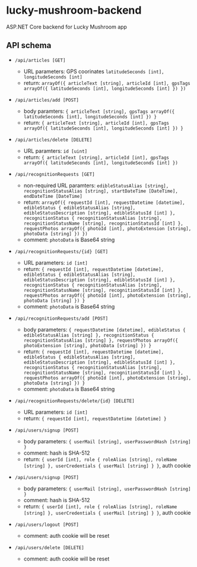 # lucky-mushroom-backend
ASP.NET Core backend for Lucky Mushroom app

## API schema

- ```/api/articles [GET]```
    - URL parameters: GPS coorinates ```latitudeSeconds [int], longitudeSeconds [int]```
    - return: ```arrayOf({ articleText [string], articleId [int], gpsTags arrayOf({ latitudeSeconds [int], longitudeSeconds [int] }) })```
- ```/api/articles/add [POST]```
    - body paramters: ```{ articleText [string], gpsTags arrayOf({ latitudeSeconds [int], longitudeSeconds [int] }) }```
    - return: ```{ articleText [string], articleId [int], gpsTags arrayOf({ latitudeSeconds [int], longitudeSeconds [int] }) }```
- ```/api/articles/delete [DELETE]```
    - URL paramters: ```id [uint]```
    - return: ```{ articleText [string], articleId [int], gpsTags arrayOf({ latitudeSeconds [int], longitudeSeconds [int] })```

- ```/api/recognitionRequests [GET]```
    - non-required URL paramters: ```edibleStatusAlias [string], recognitionStatusAlias [string], startDateTime [DateTime], endDateTime [DateTime]```
    - return: ```arrayOf({ requestId [int], requestDatetime [datetime], edibleStatus { edibleStatusAlias [string], edibleStatusDescription [string], edibleStatusId [int] }, recognitionStatus { recognitionStatusAlias [string], recognitionStatusName [string], recognitionStatusId [int] }, requestPhotos arrayOf({ photoId [int], photoExtension [string], photoData [string] }) })```
    - comment: ```photoData``` is Base64 string
- ```/api/recognitionRequests/{id} [GET]```
    - URL parameters: ```id [int]```
    - return: ```{ requestId [int], requestDatetime [datetime], edibleStatus { edibleStatusAlias [string], edibleStatusDescription [string], edibleStatusId [int] }, recognitionStatus { recognitionStatusAlias [string], recognitionStatusName [string], recognitionStatusId [int] }, requestPhotos arrayOf({ photoId [int], photoExtension [string], photoData [string] }) }```
    - comment: ```photoData``` is Base64 string
- ```/api/recognitionRequests/add [POST]```
    - body parameters: ```{ requestDatetime [datetime], edibleStatus { edibleStatusAlias [string] }, recognitionStatus { recognitionStatusAlias [string] }, requestPhotos arrayOf({ photoExtension [string], photoData [string] }) }```
    - return: ```{ requestId [int], requestDatetime [datetime], edibleStatus { edibleStatusAlias [string], edibleStatusDescription [string], edibleStatusId [int] }, recognitionStatus { recognitionStatusAlias [string], recognitionStatusName [string], recognitionStatusId [int] }, requestPhotos arrayOf({ photoId [int], photoExtension [string], photoData [string] }) }```
    - comment: ```photoData``` is Base64 string
- ```/api/recognitionRequests/delete/{id} [DELETE]```
    - URL parameters: ```id [int]```
    - return: ```{ requestId [int], requestDatetime [datetime] }```

- ```/api/users/signup [POST]```
    - body parameters: ```{ userMail [string], userPasswordHash [string] }```
    - comment: hash is SHA-512
    - return: ```{ userId [int], role { roleAlias [string], roleName [string] }, userCredentials { userMail [string] } }```, auth cookie
- ```/api/users/signup [POST]```
    - body parameters: ```{ userMail [string], userPasswordHash [string] }```
    - comment: hash is SHA-512
    - return: ```{ userId [int], role { roleAlias [string], roleName [string] }, userCredentials { userMail [string] } }```, auth cookie
- ```/api/users/logout [POST]```
    - comment: auth cookie will be reset
- ```/api/users/delete [DELETE]```
    - comment: auth cookie will be reset
